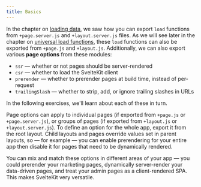 ```yaml
---
title: Basics
---
```


In the chapter on [loading data](/tutorial/page-data), we saw how you can export `load` functions from `+page.server.js` and `+layout.server.js` files. As we will see later in the chapter on [universal load functions](/tutorial/universal-load-functions), these `load` functions can also be exported from `+page.js` and `+layout.js`. Additionally, we can also export various **page options** from these modules:

- `ssr` — whether or not pages should be server-rendered
- `csr` — whether to load the SvelteKit client
- `prerender` — whether to prerender pages at build time, instead of per-request
- `trailingSlash` — whether to strip, add, or ignore trailing slashes in URLs

In the following exercises, we'll learn about each of these in turn.

Page options can apply to individual pages (if exported from `+page.js` or `+page.server.js`), or groups of pages (if exported from `+layout.js` or `+layout.server.js`). To define an option for the whole app, export it from the root layout. Child layouts and pages override values set in parent layouts, so — for example — you can enable prerendering for your entire app then disable it for pages that need to be dynamically rendered.

You can mix and match these options in different areas of your app — you could prerender your marketing pages, dynamically server-render your data-driven pages, and treat your admin pages as a client-rendered SPA. This makes SvelteKit very versatile.
